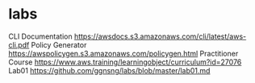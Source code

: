 # labs
CLI Documentation
https://awsdocs.s3.amazonaws.com/cli/latest/aws-cli.pdf
Policy Generator
https://awspolicygen.s3.amazonaws.com/policygen.html
Practitioner Course
https://www.aws.training/learningobject/curriculum?id=27076
Lab01
https://github.com/ggnsng/labs/blob/master/lab01.md
